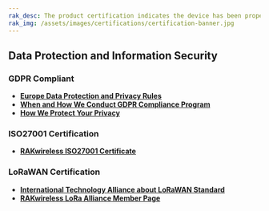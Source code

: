 ```yaml
---
rak_desc: The product certification indicates the device has been properly assessed where it meets the qualification criteria and also has passed the performance and quality tests. Hence, the following tables display the various certifications of the RAK products to guarantee these devices are safe, reliable, and high-quality.
rak_img: /assets/images/certifications/certification-banner.jpg
---
```


<rk-certification-home/>


## Data Protection and Information Security

### GDPR Compliant

- [<b>Europe Data Protection and Privacy Rules</b>](https://gdpr.eu/)
- [<b>When and How We Conduct GDPR Compliance Program</b>](https://downloads.rakwireless.com/misc/RAK%20Certificate/RAKwireless%20Attestation%20Letter%20GDPR.pdf)
- [<b>How We Protect Your Privacy</b>](https://www.rakwireless.com/en-us/legal/privacy-notice)


### ISO27001 Certification

- [<b>RAKwireless ISO27001 Certificate</b>](https://downloads.rakwireless.com/misc/RAK%20Certificate/RAKwireless-ISO27001-Certificate.pdf)


### LoRaWAN Certification

- [<b>International Technology Alliance about LoRaWAN Standard</b>](https://lora-alliance.org/about-lora-alliance/#)
- [<b>RAKwireless LoRa Alliance Member Page</b>](https://lora-alliance.org/alliance_member/rakwireless-technology-co/)

<br>

<rk-certification-newsletter/>
